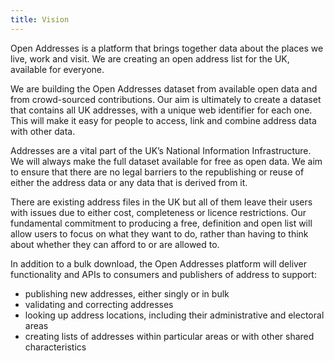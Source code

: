 ```yaml
---
title: Vision
---
```


Open Addresses is a platform that brings together data about the places we live, work and visit. We are creating an open address list for the UK, available for everyone.

We are building the Open Addresses dataset from available open data and from crowd-­sourced contributions. Our aim is ultimately to create a dataset that contains all UK addresses, with a unique web identifier for each one. This will make it easy for people to access, link and combine address data with other data. 

Addresses are a vital part of the UK’s National Information Infrastructure. We will always make the full dataset available for free as open data. We aim to ensure that there are no legal barriers to the republishing or reuse of either the address data or any data that is derived from it.

There are existing address files in the UK but all of them leave their users with issues due to either cost, completeness or licence restrictions. Our fundamental commitment to producing a free, definition and open list will allow users to focus on what they want to do, rather than having to think about whether they can afford to or are allowed to.

In addition to a bulk download, the Open Addresses platform will deliver functionality and APIs to consumers and publishers of address to support:

+ publishing new addresses, either singly or in bulk
+ validating and correcting addresses
+ looking up address locations, including their administrative and electoral areas
+ creating lists of addresses within particular areas or with other shared characteristics